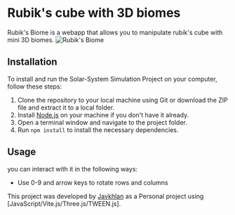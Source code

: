 # Rubik's cube with 3D biomes

Rubik's Biome is a webapp that allows you to manipulate rubik's cube with mini 3D biomes.
![Rubik's Biome](./Screenshot-2023-12-26-151714.png)

## Installation

To install and run the Solar-System Simulation Project on your computer, follow these steps:

1. Clone the repository to your local machine using Git or download the ZIP file and extract it to a local folder.
2. Install [Node.js](https://nodejs.org/) on your machine if you don't have it already.
3. Open a terminal window and navigate to the project folder.
4. Run `npm install` to install the necessary dependencies.

## Usage

you can interact with it in the following ways:

- Use 0-9 and arrow keys to rotate rows and columns



This project was developed by [Javkhlan](https://github.com/Skitarii11) as a Personal project using [JavaScript/Vite.js/Three.js/TWEEN.js].
